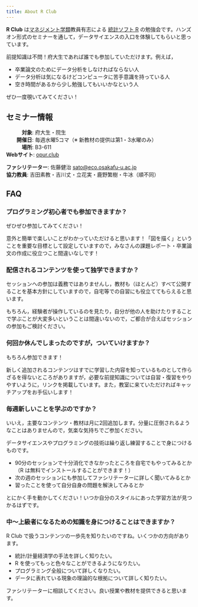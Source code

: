 ```yaml
---
title: About R Club
---
```


**R Club** は[マネジメント学類](http://www.mgt.osakafu-u.ac.jp)教員有志による [統計ソフト R](https://www.r-project.org) の勉強会です。ハンズオン形式のセミナーを通して，データサイエンスの入口を体験してもらいと思っています。

前提知識は不問！府大生であれば誰でも参加していただけます。例えば，

* 卒業論文のためにデータ分析をしなければならない人
* データ分析は気になるけどコンピュータに苦手意識を持っている人
* 空き時間があるから少し勉強してもいいかなという人

ぜひ一度覗いてみてください！

## セミナー情報

　　　**対象**: 府大生・院生  
　　**開催日**: 毎週水曜5コマ（※ 新教材の提供は第1・3水曜のみ）  
　　　**場所**: B3-611  
**Webサイト**: [opur.club](opur.club)


**ファシリテーター**: 佐藤健治 <sato@eco.osakafu-u.ac.jp>  
**協力教員**: 吉田素教・吉川丈・立花実・鹿野繁樹・牛冰（順不同）


## FAQ

### プログラミング初心者でも参加できますか？

ぜひぜひ参加してみてください！

意外と簡単で楽しいことがわかっていただけると思います！「図を描く」ということを重要な目標として設定していますので，みなさんの課題レポート・卒業論文の作成に役立つこと間違いなしです！

### 配信されるコンテンツを使って独学できますか？

セッションへの参加は義務ではありませんし，教材も（ほとんど）すべて公開することを基本方針にしていますので，自宅等での自習にも役立ててもらえると思います。

もちろん，経験者が操作しているのを見たり，自分が他の人を助けたりすることで学ぶことが大変多いということは間違いないので，ご都合が合えばセッションの参加もご検討ください。

### 何回か休んでしまったのですが，ついていけますか？

もちろん参加できます！

新しく追加されるコンテンツはすでに学習した内容を知っているものとして作らざるを得ないところがありますが，必要な前提知識については自習・復習をやりやすいように，リンクを掲載しています。また，教室に来ていただければキャッチアップをお手伝いします！

### 毎週新しいことを学ぶのですか？

いいえ，主要なコンテンツ・教材は月に2回追加します。分量に圧倒されるようなことはありませんので，気楽な気持ちでご参加ください。

データサイエンスやプログラミングの技術は繰り返し練習することで身につけるものです。

* 90分のセッションで十分消化できなかったところを自宅でもやってみるとか（R は無料でインストールすることができます！）
* 次の週のセッションにも参加してファシリテーターに詳しく聞いてみるとか
* 習ったことを使って自分自身の問題を解決してみるとか


とにかく手を動かしてください！いつか自分のスタイルにあった学習方法が見つかるはずです。


### 中〜上級者になるための知識を身につけることはできますか？

R Club で扱うコンテンツの一歩先を知りたいのですね。いくつかの方向があります。

- 統計/計量経済学の手法を詳しく知りたい。
- R を使ってもっと色々なことができるようになりたい。
- プログラミング全般について詳しくなりたい。
- データに表れている現象の理論的な根拠について詳しく知りたい。

ファシリテーターに相談してください。良い授業や教材を提供できると思います。

